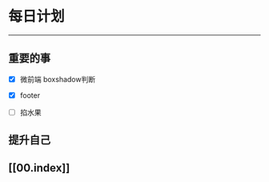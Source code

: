 
# 每日计划
---
## 重要的事

- [x]  微前端 boxshadow判断
- [x]  footer
- [ ]  掐水果



## 提升自己

  



## [[00.index]]










